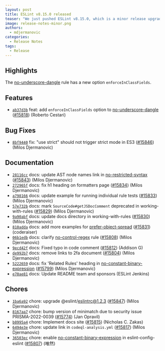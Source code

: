 ```yaml
---
layout: post
title: ESLint v8.15.0 released
teaser: "We just pushed ESLint v8.15.0, which is a minor release upgrade of ESLint. This release adds some new features and fixes several bugs found in the previous release."
image: release-notes-minor.png
authors:
  - mdjermanovic
categories:
  - Release Notes
tags:
  - Release
---
```


## Highlights

The [no-underscore-dangle](/docs/rules/no-underscore-dangle) rule has a new option `enforceInClassFields`.

## Features

* [`ab37d3b`](https://github.com/eslint/eslint/commit/ab37d3ba302856007beb833c34b56658a34bbb5d) feat: add `enforceInClassFields` option to [no-underscore-dangle](/docs/rules/no-underscore-dangle) ([#15818](https://github.com/eslint/eslint/issues/15818)) (Roberto Cestari)

## Bug Fixes

* [`8bf9440`](https://github.com/eslint/eslint/commit/8bf9440ac47907ffd27aba095428908e7ddeae8a) fix: "use strict" should not trigger strict mode in ES3 ([#15846](https://github.com/eslint/eslint/issues/15846)) (Milos Djermanovic)

## Documentation

* [`28116cc`](https://github.com/eslint/eslint/commit/28116ccce4b99da3d5aa9b8994dd3652df7b1cab) docs: update AST node names link in [no-restricted-syntax](/docs/rules/no-restricted-syntax) ([#15843](https://github.com/eslint/eslint/issues/15843)) (Milos Djermanovic)
* [`272965f`](https://github.com/eslint/eslint/commit/272965feda8adfbf5bfa0e01b37df27ce70fc9fd) docs: fix h1 heading on formatters page ([#15834](https://github.com/eslint/eslint/issues/15834)) (Milos Djermanovic)
* [`a798166`](https://github.com/eslint/eslint/commit/a7981669fffe33deaf4fbe295f660edc8ccad4cd) docs: update example for running individual rule tests ([#15833](https://github.com/eslint/eslint/issues/15833)) (Milos Djermanovic)
* [`57e732b`](https://github.com/eslint/eslint/commit/57e732be4e349470fad3e3cc44d96bf0746a598b) docs: mark `SourceCode#getJSDocComment` deprecated in working-with-rules ([#15829](https://github.com/eslint/eslint/issues/15829)) (Milos Djermanovic)
* [`9a90abf`](https://github.com/eslint/eslint/commit/9a90abf59e31247c03a24ca789cd6157504f63ed) docs: update docs directory in working-with-rules ([#15830](https://github.com/eslint/eslint/issues/15830)) (Milos Djermanovic)
* [`810adda`](https://github.com/eslint/eslint/commit/810addac9b958c03d69f5f8f21d47ff7fb4c5db6) docs: add more examples for [prefer-object-spread](/docs/rules/prefer-object-spread) ([#15831](https://github.com/eslint/eslint/issues/15831)) (coderaiser)
* [`06b1edb`](https://github.com/eslint/eslint/commit/06b1edb68f251558601bf68d47e6bbde693089c9) docs: clarify [no-control-regex](/docs/rules/no-control-regex) rule ([#15808](https://github.com/eslint/eslint/issues/15808)) (Milos Djermanovic)
* [`9ecd42f`](https://github.com/eslint/eslint/commit/9ecd42f36462331a0d697e74323a4d24f0cf02fc) docs: Fixed typo in code comment ([#15812](https://github.com/eslint/eslint/issues/15812)) (Addison G)
* [`de992b7`](https://github.com/eslint/eslint/commit/de992b7016e3d91092de7748f0375943ad2c77f0) docs: remove links to 2fa document ([#15804](https://github.com/eslint/eslint/issues/15804)) (Milos Djermanovic)
* [`5222659`](https://github.com/eslint/eslint/commit/52226593974fc7fcb60f1be73b165863b3d1a7fb) docs: fix 'Related Rules' heading in [no-constant-binary-expression](/docs/rules/no-constant-binary-expression) ([#15799](https://github.com/eslint/eslint/issues/15799)) (Milos Djermanovic)
* [`e70ae81`](https://github.com/eslint/eslint/commit/e70ae8116256e5b69c6eac1ed71c0fa33a8e6d7a) docs: Update README team and sponsors (ESLint Jenkins)

## Chores

* [`1ba6a92`](https://github.com/eslint/eslint/commit/1ba6a926eedcfe725900ed95cf029cff02d0355a) chore: upgrade @eslint/eslintrc@1.2.3 ([#15847](https://github.com/eslint/eslint/issues/15847)) (Milos Djermanovic)
* [`8167aa7`](https://github.com/eslint/eslint/commit/8167aa7d43d00f1a0e8400f73c0dd66798fd4c56) chore: bump version of minimatch due to security issue PRISMA-2022-0039 ([#15774](https://github.com/eslint/eslint/issues/15774)) (Jan Opravil)
* [`b8995a4`](https://github.com/eslint/eslint/commit/b8995a40087f3a1e4e87c239951f91ddaac73571) chore: Implement docs site ([#15815](https://github.com/eslint/eslint/issues/15815)) (Nicholas C. Zakas)
* [`6494e3e`](https://github.com/eslint/eslint/commit/6494e3e8916f0a07226bdd8c8f6b2c5f0884bf6b) chore: update link in `codeql-analysis.yml` ([#15817](https://github.com/eslint/eslint/issues/15817)) (Milos Djermanovic)
* [`36503ec`](https://github.com/eslint/eslint/commit/36503ec8b6fca292be8e584792fc2ad056df4d2f) chore: enable [no-constant-binary-expression](/docs/rules/no-constant-binary-expression) in eslint-config-eslint ([#15807](https://github.com/eslint/eslint/issues/15807)) (唯然)
